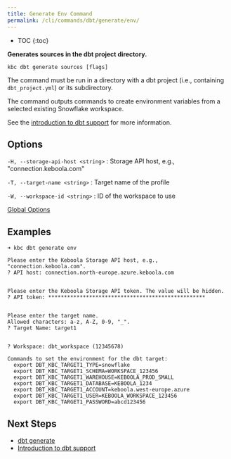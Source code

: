 ```yaml
---
title: Generate Env Command
permalink: /cli/commands/dbt/generate/env/
---
```


* TOC
{:toc}

**Generates sources in the dbt project directory.**

```
kbc dbt generate sources [flags]
```

The command must be run in a directory with a dbt project (i.e., containing `dbt_project.yml`) or its subdirectory.

The command outputs commands to create environment variables from a selected existing Snowflake workspace.

See the [introduction to dbt support](/cli/dbt/) for more information.

## Options

`-H, --storage-api-host <string>`
: Storage API host, e.g., "connection.keboola.com"

`-T, --target-name <string>`
: Target name of the profile

`-W, --workspace-id <string>`
: ID of the workspace to use

[Global Options](/cli/commands/#global-options)

## Examples

```
➜ kbc dbt generate env

Please enter the Keboola Storage API host, e.g., "connection.keboola.com".
? API host: connection.north-europe.azure.keboola.com


Please enter the Keboola Storage API token. The value will be hidden.
? API token: **************************************************


Please enter the target name.
Allowed characters: a-z, A-Z, 0-9, "_".
? Target Name: target1


? Workspace: dbt_workspace (12345678)

Commands to set the environment for the dbt target:
  export DBT_KBC_TARGET1_TYPE=snowflake
  export DBT_KBC_TARGET1_SCHEMA=WORKSPACE_123456
  export DBT_KBC_TARGET1_WAREHOUSE=KEBOOLA_PROD_SMALL
  export DBT_KBC_TARGET1_DATABASE=KEBOOLA_1234
  export DBT_KBC_TARGET1_ACCOUNT=keboola.west-europe.azure
  export DBT_KBC_TARGET1_USER=KEBOOLA_WORKSPACE_123456
  export DBT_KBC_TARGET1_PASSWORD=abcd123456
```

## Next Steps

- [dbt generate](/cli/commands/dbt/generate/)
- [Introduction to dbt support](/cli/dbt/)

